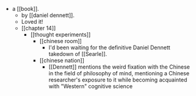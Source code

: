 - a [[book]].
  - by [[daniel dennett]].
  - Loved it!
  - [[chapter 14]]
    - [[thought experiments]]
      - [[chinese room]]
        - I'd been waiting for the definitive Daniel Dennett takedown of [[Searle]].
      - [[chinese nation]]
        - [[Dennett]] mentions the weird fixation with the Chinese in the field of philosophy of mind, mentioning a Chinese researcher's exposure to it while becoming acquainted with "Western" cognitive science

